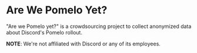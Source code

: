 # Are We Pomelo Yet?

"Are we Pomelo yet?" is a crowdsourcing project to collect anonymized data about Discord's Pomelo rollout.

**NOTE**: We're not affiliated with Discord or any of its employees.
